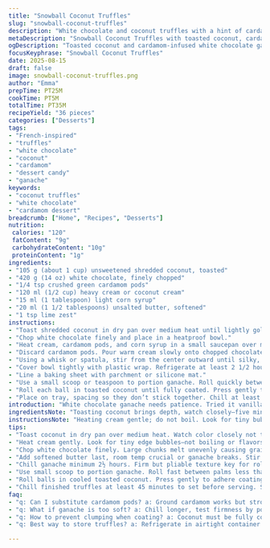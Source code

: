 ```yaml
---
title: "Snowball Coconut Truffles"
slug: "snowball-coconut-truffles"
description: "White chocolate and coconut truffles with a hint of cardamom and lime zest. The coconut is toasted for texture and nuttiness, replacing originally ground coconut. Gentle twist swapping vanilla bean for aromatic cardamom pods, plus lime zest for a zing that cuts the sweetness. Use cream or coconut cream for richness and silkiness. Chill time adjusted slightly; tactile cues emphasized over clocks. The truffles roll easily once ganache firms properly. A bit sticky? Let them rest longer, then shape quickly. Avoid overheating the chocolate glaze layer to prevent graininess."
metaDescription: "Snowball Coconut Truffles with toasted coconut, cardamom-spiked white chocolate ganache, lime zest brightness. Chill time sensory cues guide rolling and coating."
ogDescription: "Toasted coconut and cardamom-infused white chocolate ganache truffles. Watch textures, scents, and timing for best roll and coating results. Chill, roll, coat, chill again."
focusKeyphrase: "Snowball Coconut Truffles"
date: 2025-08-15
draft: false
image: snowball-coconut-truffles.png
author: "Emma"
prepTime: PT25M
cookTime: PT5M
totalTime: PT35M
recipeYield: "36 pieces"
categories: ["Desserts"]
tags:
- "French-inspired"
- "truffles"
- "white chocolate"
- "coconut"
- "cardamom"
- "dessert candy"
- "ganache"
keywords:
- "coconut truffles"
- "white chocolate"
- "cardamom dessert"
breadcrumb: ["Home", "Recipes", "Desserts"]
nutrition: 
 calories: "120"
 fatContent: "9g"
 carbohydrateContent: "10g"
 proteinContent: "1g"
ingredients:
- "105 g (about 1 cup) unsweetened shredded coconut, toasted"
- "420 g (14 oz) white chocolate, finely chopped"
- "1/4 tsp crushed green cardamom pods"
- "120 ml (1/2 cup) heavy cream or coconut cream"
- "15 ml (1 tablespoon) light corn syrup"
- "20 ml (1 1/2 tablespoons) unsalted butter, softened"
- "1 tsp lime zest"
instructions:
- "Toast shredded coconut in dry pan over medium heat until lightly golden and fragrant. Keep stirring; burnt edges ruin the flavor. Set aside to cool."
- "Chop white chocolate finely and place in a heatproof bowl."
- "Heat cream, cardamom pods, and corn syrup in a small saucepan over medium heat just until it starts to simmer around the edges—tiny bubbles, not a rolling boil. Remove from heat. Let cardamom steep in hot cream for 3 to 5 minutes to extract aroma."
- "Discard cardamom pods. Pour warm cream slowly onto chopped chocolate. Let sit undisturbed for 2 minutes so chocolate melts gently."
- "Using a whisk or spatula, stir from the center outward until silky, no lumps. Add butter in small pieces; stir until glossy and fully incorporated. Stir in lime zest."
- "Cover bowl tightly with plastic wrap. Refrigerate at least 2 1/2 hours or until ganache is firm but still malleable—not rock hard. Give it a poke; should spring back slightly."
- "Line a baking sheet with parchment or silicone mat."
- "Use a small scoop or teaspoon to portion ganache. Roll quickly between palms—less than 10 seconds each—before it softens too much. If hands get sticky, chill ganache again briefly."
- "Roll each ball in toasted coconut until fully coated. Press gently to adhere but don't crush the shape."
- "Place on tray, spacing so they don’t stick together. Chill at least 45 minutes to set before serving. Store in fridge, bring to room temp before eating for best texture."
introduction: "White chocolate ganache needs patience. Tried it vanilla-only, flat results. Cardamom changes game; tiny crunchy pods released earthy warmth steeped right in the cream. Lime zest cuts through the saccharine white chocolate with sharp brightness, a balancing act learned the hard way. Dropping temperature on the ganache helps roll without sticky hands—greasy palms just wreck the smooth finish every time. Toasted coconut replaces raw ground stuff; adds texture and slightly smoky backnote, not just sweetness. These snowballs almost melt away but with enough bite to remind you this is handmade candy, not store-bought. Keep watch for slight shimmer on surface when ganache is ready—too stiff? Wait longer. Too soft? Chill more. No exact minutes for perfection here. The aromas, the textures, the sound of coconut toasting—more than just recipes, memories in the making."
ingredientsNote: "Toasting coconut brings depth, watch closely—five minutes max, color is your guide not time. Cardamom pods crushed sparingly; overpower quickly if added raw. Lime zest should be fresh, thinly peeled—avoid white pith for bitterness. If no corn syrup, substitute with honey or golden syrup, but expect a minor flavor shift. Butter primes the ganache for silkiness, room temp softened is key or it won't incorporate, leading to graininess. Coconut cream swap works well especially for dairy-free—texture may be slightly different but flavor lift is worth it. White chocolate quality matters endless—cheap brands can clump or seize. Chop finely for fast even melting; large chunks cause uneven texture."
instructionsNote: "Heating cream gentle; do not boil. Look for tiny bubbles at edges, not full boil—milk proteins could scorch ruining ganache texture. Stirring chocolate slowly post-cream pour; off-center strokes avoid air bubbles, keep sheen intact. Incorporate butter last after chocolate fully melted—too soon and fats will separate. Covering ganache tightly prevents skin forming. Watching readiness by touch; firm but pliable is best, too stiff means bite will be hard, too soft equals mess. Using scoop keeps sizes uniform; rolling fast prevents hands from warming ganache too much, prolonging work time. Toasted coconut has to cool before rolling; warm coconut causes clumping. Refrigerate truffles once formed, but serve at room temp. Cleanup tip—warm hands or dry cloth help remove sticky ganache residue easily, cold makes it gummy."
tips:
- "Toast coconut in dry pan over medium heat. Watch color closely not time. Five minutes max or burnt edges kill aroma. Stir constantly; uneven toasting gives bitter notes. Cool completely before rolling to avoid clumping."
- "Heat cream gently. Look for tiny edge bubbles—not boiling or flavors scorch. Steep crushed cardamom pods in hot cream minimum 3 minutes max 5. Extract earthy aroma without bitterness. Remove pods before mixing cream with chocolate for clean ganache."
- "Chop white chocolate finely. Large chunks melt unevenly causing grainy texture. Pour warm cream slowly on chocolate. Let sit undisturbed 2 minutes before stirring. Stir from center outward to preserve shine and avoid air bubbles."
- "Add softened butter last, room temp crucial or ganache breaks. Stir until glossy emphasizes silkiness. Lime zest adds brightness; fold in gently, not overpowering but sharp bite."
- "Chill ganache minimum 2½ hours. Firm but pliable texture key for rolling. Too stiff results in crumbly balls; too soft means sticky mess. Check with finger poke; should spring back lightly, not rock hard or too soft."
- "Use small scoop to portion ganache. Roll fast between palms less than 10 seconds each. Warm hands melt ganache begging for sticky fingers. If sticky, chill briefly again. Speed preserves shape, stops melting."
- "Roll balls in cooled toasted coconut. Press gently to adhere coating, avoid crushing shape. Warm coconut causes clumping and uneven coverage. Toasted coconut brings smoky backnotes, replacing raw coconut's rawness."
- "Chill finished truffles at least 45 minutes to set before serving. Store in fridge but bring to room temp before eating to avoid waxy cold hardness. Cleanup sticky ganache residue easier with warm hands or dry cloth; cold makes residue gummy."
faq:
- "q: Can I substitute cardamom pods? a: Ground cardamom works but stronger; use sparingly. Pods steep longer giving subtle aroma. Powder bursts fast; add less and with cream, not chocolate. Pods better for slow infusion."
- "q: What if ganache is too soft? a: Chill longer, test firmness by poke. Soft means rolling mess, sticky hands. If too firm, wait at room temp a bit. Not rock hard or cracking. Texture important for clean rolling and coating adherence."
- "q: How to prevent clumping when coating? a: Coconut must be fully cooled. Warm coconut binds truffles. Toast evenly then cool spread thin. Roll gently pressing coconut on. Avoid crushing balls or too much pressure, keeps shape intact."
- "q: Best way to store truffles? a: Refrigerate in airtight container. Can freeze but texture shifts; thaw slowly in fridge then room temp. Serve at room temp—not fridge cold—for texture and flavor. Leftovers last about one week refrigerated."

---
```

